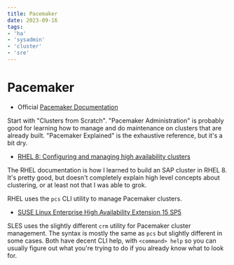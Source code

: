```yaml
---
title: Pacemaker
date: 2023-09-16
tags:
- 'ha'
- 'sysadmin'
- 'cluster'
- 'sre'
---
```


# Pacemaker

* Official [Pacemaker Documentation](https://www.clusterlabs.org/pacemaker/doc/)

Start with "Clusters from Scratch". "Pacemaker Administration" is probably good for learning how to manage and do maintenance on clusters that are already built. "Pacemaker Explained" is the exhaustive reference, but it's a bit dry.

* [RHEL 8: Configuring and managing high availability clusters](https://access.redhat.com/documentation/en-us/red_hat_enterprise_linux/8/html/configuring_and_managing_high_availability_clusters/index)

The RHEL documentation is how I learned to build an SAP cluster in RHEL 8. It's pretty good, but doesn't completely explain high level concepts about clustering, or at least not that I was able to grok. 

RHEL uses the `pcs` CLI utility to manage Pacemaker clusters.

* [SUSE Linux Enterprise High Availability Extension 15 SP5](https://documentation.suse.com/sle-ha/15-SP5/)

SLES uses the slightly different `crm` utility for Pacemaker cluster management. The syntax is mostly the same as `pcs` but slightly different in some cases. Both have decent CLI help, with `<command> help` so you can usually figure out what you're trying to do if you already know what to look for.


